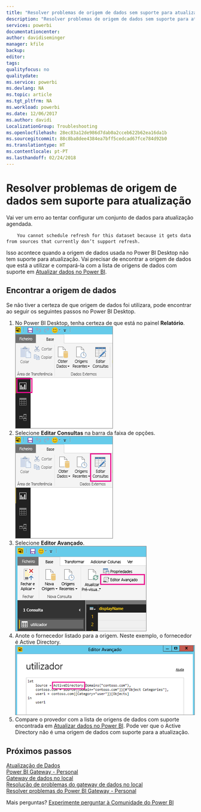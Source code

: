 ```yaml
---
title: "Resolver problemas de origem de dados sem suporte para atualização"
description: "Resolver problemas de origem de dados sem suporte para atualização"
services: powerbi
documentationcenter: 
author: davidiseminger
manager: kfile
backup: 
editor: 
tags: 
qualityfocus: no
qualitydate: 
ms.service: powerbi
ms.devlang: NA
ms.topic: article
ms.tgt_pltfrm: NA
ms.workload: powerbi
ms.date: 12/06/2017
ms.author: davidi
LocalizationGroup: Troubleshooting
ms.openlocfilehash: 28ec83a12de986d7dab0a2cceb622b62ea16da1b
ms.sourcegitcommit: 88c8ba8dee4384ea7bff5cedcad67fce784d92b0
ms.translationtype: HT
ms.contentlocale: pt-PT
ms.lasthandoff: 02/24/2018
---
```

# <a name="troubleshooting-unsupported-data-source-for-refresh"></a>Resolver problemas de origem de dados sem suporte para atualização
Vai ver um erro ao tentar configurar um conjunto de dados para atualização agendada.

        You cannot schedule refresh for this dataset because it gets data from sources that currently don’t support refresh.

Isso acontece quando a origem de dados usada no Power BI Desktop não tem suporte para atualização. Vai precisar de encontrar a origem de dados que está a utilizar e compará-la com a lista de origens de dados com suporte em [Atualizar dados no Power BI](refresh-data.md). 

## <a name="find-the-data-source"></a>Encontrar a origem de dados
Se não tiver a certeza de que origem de dados foi utilizara, pode encontrar ao seguir os seguintes passos no Power BI Desktop.  

1. No Power BI Desktop, tenha certeza de que está no painel **Relatório**.  
   ![](media/service-admin-troubleshoot-unsupported-data-source-for-refresh/tshoot-report-pane.png)
2. Selecione **Editar Consultas** na barra da faixa de opções.  
   ![](media/service-admin-troubleshoot-unsupported-data-source-for-refresh/tshoot-edit-queries.png)
3. Selecione **Editor Avançado**.  
   ![](media/service-admin-troubleshoot-unsupported-data-source-for-refresh/tshoot-advanced-editor.png)
4. Anote o fornecedor listado para a origem.  Neste exemplo, o fornecedor é Active Directory.  
   ![](media/service-admin-troubleshoot-unsupported-data-source-for-refresh/tshoot-provider.png)
5. Compare o provedor com a lista de origens de dados com suporte encontrada em [Atualizar dados no Power BI](refresh-data.md).  Pode ver que o Active Directory não é uma origem de dados com suporte para a atualização.  

## <a name="next-steps"></a>Próximos passos
[Atualização de Dados](refresh-data.md)  
[Power BI Gateway - Personal](personal-gateway.md)  
[Gateway de dados no local](service-gateway-onprem.md)  
[Resolução de problemas do gateway de dados no local](service-gateway-onprem-tshoot.md)  
[Resolver problemas do Power BI Gateway - Personal](service-admin-troubleshooting-power-bi-personal-gateway.md)  

Mais perguntas? [Experimente perguntar à Comunidade do Power BI](http://community.powerbi.com/)

